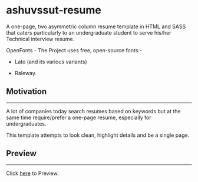 # ashuvssut-resume

A one-page, two asymmetric column resume template in HTML and SASS that caters particularly to an undergraduate student to serve his/her Technical interview resume.

OpenFonts - The Project uses free, open-source fonts:-

- Lato (and its various variants)

- Raleway.

## Motivation

---

A lot of companies today search resumes based on keywords but at the same time require/prefer a one-page resume, especially for undergraduates.

This template attempts to look clean, highlight details and be a single page.

## Preview

---

Click [here](https://ashuvssut.github.io/ashuvssut-resume/) to Preview.